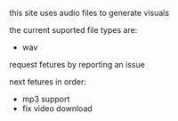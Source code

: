 <p>this site uses audio files to generate visuals</p>
<p>the current suported file types are:</p>
<ul>

  <li>wav</li>
</ul>

<p>request fetures by reporting an issue</p>
<p>next fetures in order:</p>
<ul>
<li>mp3 support</li>
<li>fix video download</li>
</ul>
